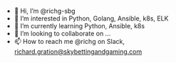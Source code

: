 - 👋 Hi, I’m @richg-sbg
- 👀 I’m interested in Python, Golang, Ansible, k8s, ELK
- 🌱 I’m currently learning Python, Ansible, k8s
- 💞️ I’m looking to collaborate on ...
- 📫 How to reach me @richg on Slack, richard.gration@skybettingandgaming.com

<!---
richg-sbg/richg-sbg is a ✨ special ✨ repository because its `README.md` (this file) appears on your GitHub profile.
You can click the Preview link to take a look at your changes.
--->
